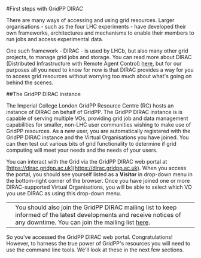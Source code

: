 #First steps with GridPP DIRAC

There are many ways of accessing and using grid resources.
Larger organisations - such as the four LHC experiments - 
have developed their own frameworks, architectures and mechanisms
to enable their members to run jobs and access experimental data.

One such framework - DIRAC - is used by LHCb, but also
many other grid projects, to manage grid jobs and storage.
You can read more about
DIRAC (Distributed Infrastructure with Remote Agent Control)
[here](http://diracgrid.org),
but for our purposes all you need to know for now is that
DIRAC provides a way for you to access grid resources
without worrying too much about what's going on
behind the scenes.

##The GridPP DIRAC instance

The Imperial College London GridPP Resource Centre (RC) hosts an
instance of DIRAC on behalf of GridPP.
The GridPP DIRAC instance is is capable of serving multiple VOs,
providing grid job and data management capabilities for smaller,
non-LHC user communities wishing to make use of GridPP resources.
As a new user, you are automatically registered with the
GridPP DIRAC instance and the Virtual Organisations you have
joined.
You can then test out various bits of grid functionality
to determine if grid computing will meet your needs and the needs
of your users.

You can interact with the
Grid via the GridPP DIRAC web portal at
[https://dirac.gridpp.ac.uk](https://dirac.gridpp.ac.uk).
When you access the portal, you should see yourself listed as
a **Visitor** in drop-down menu in the bottom-right corner of the browser.
Once you have joined one or more DIRAC-supported Virtual Organisations,
you will be able to select which VO you use DIRAC as
using this drop-down menu.

<table>
<tr>
<td align='center'><i class="fa fa-lightbulb-o" style='font-size:3em'></i></td>
<td>
You should also join the GridPP DIRAC mailing list
to keep informed of the latest developments
and receive notices of any downtime.
You can join the mailing list
<a href='https://mailman.ic.ac.uk/mailman/listinfo/gridpp-dirac-users' target='_blank'>here</a>.
</td>
</tr>
</table>

So you've accessed the GridPP DIRAC web portal. Congratulations!
However, to harness the true power of GridPP's resources you
will need to use the command line tools.
We'll look at these in the next few sections.
